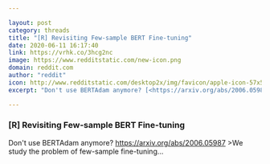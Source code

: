 ```yaml
---

layout: post
category: threads
title: "[R] Revisiting Few-sample BERT Fine-tuning"
date: 2020-06-11 16:17:40
link: https://vrhk.co/3hcg2nc
image: https://www.redditstatic.com/new-icon.png
domain: reddit.com
author: "reddit"
icon: http://www.redditstatic.com/desktop2x/img/favicon/apple-icon-57x57.png
excerpt: "Don't use BERTAdam anymore? [<https://arxiv.org/abs/2006.05987>](<https://arxiv.org/abs/2006.05987>) &gt;We study the problem of few-sample fine-tuning..."

---
```


### [R] Revisiting Few-sample BERT Fine-tuning

Don't use BERTAdam anymore? [<https://arxiv.org/abs/2006.05987>](<https://arxiv.org/abs/2006.05987>) &gt;We study the problem of few-sample fine-tuning...